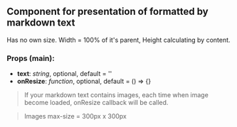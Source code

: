 ## **Component for presentation of formatted by markdown text**

Has no own size. Width = 100% of it's parent, Height calculating by content.

### Props (main):

- **text**: _string_, optional, default = ''
- **onResize**: _function_, optional, default = () => {}

> If your markdown text contains images, each time when image become loaded, onResize callback will be called.

> Images max-size = 300px x 300px
